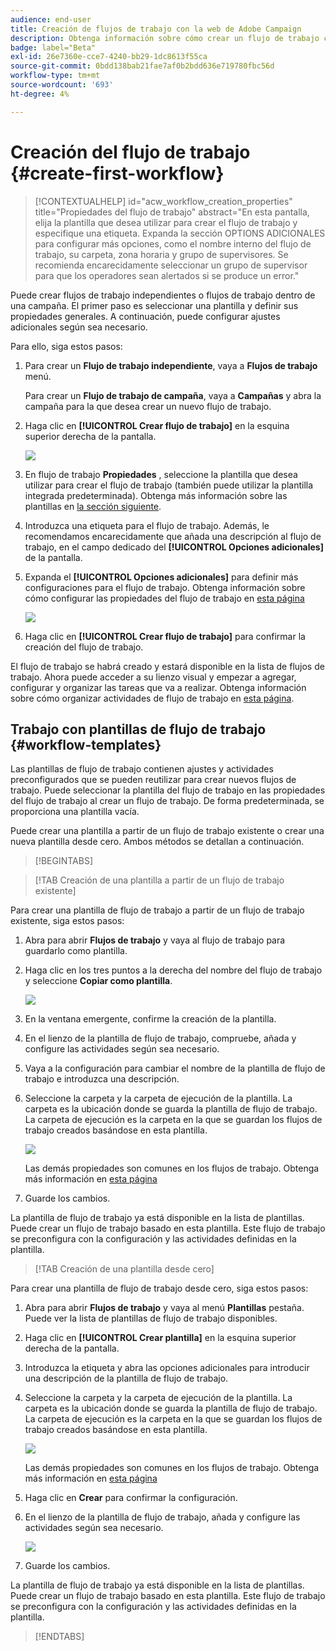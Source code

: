 ```yaml
---
audience: end-user
title: Creación de flujos de trabajo con la web de Adobe Campaign
description: Obtenga información sobre cómo crear un flujo de trabajo con Adobe Campaign Web
badge: label="Beta"
exl-id: 26e7360e-cce7-4240-bb29-1dc8613f55ca
source-git-commit: 0bdd138bab21fae7af0b2bdd636e719780fbc56d
workflow-type: tm+mt
source-wordcount: '693'
ht-degree: 4%

---
```



# Creación del flujo de trabajo {#create-first-workflow}

>[!CONTEXTUALHELP]
>id="acw_workflow_creation_properties"
>title="Propiedades del flujo de trabajo"
>abstract="En esta pantalla, elija la plantilla que desea utilizar para crear el flujo de trabajo y especifique una etiqueta. Expanda la sección OPTIONS ADICIONALES para configurar más opciones, como el nombre interno del flujo de trabajo, su carpeta, zona horaria y grupo de supervisores. Se recomienda encarecidamente seleccionar un grupo de supervisor para que los operadores sean alertados si se produce un error."

Puede crear flujos de trabajo independientes o flujos de trabajo dentro de una campaña. El primer paso es seleccionar una plantilla y definir sus propiedades generales. A continuación, puede configurar ajustes adicionales según sea necesario.

Para ello, siga estos pasos:

1. Para crear un **Flujo de trabajo independiente**, vaya a **Flujos de trabajo** menú.

   Para crear un **Flujo de trabajo de campaña**, vaya a **Campañas** y abra la campaña para la que desea crear un nuevo flujo de trabajo.

1. Haga clic en **[!UICONTROL Crear flujo de trabajo]** en la esquina superior derecha de la pantalla.

   ![](assets/workflow-create.png)

1. En flujo de trabajo **Propiedades** , seleccione la plantilla que desea utilizar para crear el flujo de trabajo (también puede utilizar la plantilla integrada predeterminada). Obtenga más información sobre las plantillas en [la sección siguiente](#work-with-workflow-templates-workflow-templates).

1. Introduzca una etiqueta para el flujo de trabajo. Además, le recomendamos encarecidamente que añada una descripción al flujo de trabajo, en el campo dedicado del **[!UICONTROL Opciones adicionales]** de la pantalla.

1. Expanda el **[!UICONTROL Opciones adicionales]** para definir más configuraciones para el flujo de trabajo. Obtenga información sobre cómo configurar las propiedades del flujo de trabajo en [esta página](workflow-settings.md#properties)

   ![](assets/workflow-additional-options.png)

1. Haga clic en **[!UICONTROL Crear flujo de trabajo]** para confirmar la creación del flujo de trabajo.

El flujo de trabajo se habrá creado y estará disponible en la lista de flujos de trabajo. Ahora puede acceder a su lienzo visual y empezar a agregar, configurar y organizar las tareas que va a realizar. Obtenga información sobre cómo organizar actividades de flujo de trabajo en [esta página](orchestrate-activities.md).

## Trabajo con plantillas de flujo de trabajo {#workflow-templates}

Las plantillas de flujo de trabajo contienen ajustes y actividades preconfigurados que se pueden reutilizar para crear nuevos flujos de trabajo. Puede seleccionar la plantilla del flujo de trabajo en las propiedades del flujo de trabajo al crear un flujo de trabajo. De forma predeterminada, se proporciona una plantilla vacía.

Puede crear una plantilla a partir de un flujo de trabajo existente o crear una nueva plantilla desde cero. Ambos métodos se detallan a continuación.


>[!BEGINTABS]

>[!TAB Creación de una plantilla a partir de un flujo de trabajo existente]

Para crear una plantilla de flujo de trabajo a partir de un flujo de trabajo existente, siga estos pasos:

1. Abra para abrir **Flujos de trabajo** y vaya al flujo de trabajo para guardarlo como plantilla.
1. Haga clic en los tres puntos a la derecha del nombre del flujo de trabajo y seleccione **Copiar como plantilla**.

   ![](assets/wf-copy-as-template.png)

1. En la ventana emergente, confirme la creación de la plantilla.
1. En el lienzo de la plantilla de flujo de trabajo, compruebe, añada y configure las actividades según sea necesario.
1. Vaya a la configuración para cambiar el nombre de la plantilla de flujo de trabajo e introduzca una descripción.
1. Seleccione la carpeta y la carpeta de ejecución de la plantilla. La carpeta es la ubicación donde se guarda la plantilla de flujo de trabajo. La carpeta de ejecución es la carpeta en la que se guardan los flujos de trabajo creados basándose en esta plantilla.

   ![](assets/wf-settings-template.png)

   Las demás propiedades son comunes en los flujos de trabajo. Obtenga más información en [esta página](workflow-settings.md#properties)

1. Guarde los cambios.

La plantilla de flujo de trabajo ya está disponible en la lista de plantillas. Puede crear un flujo de trabajo basado en esta plantilla. Este flujo de trabajo se preconfigura con la configuración y las actividades definidas en la plantilla.


>[!TAB Creación de una plantilla desde cero]


Para crear una plantilla de flujo de trabajo desde cero, siga estos pasos:

1. Abra para abrir **Flujos de trabajo** y vaya al menú **Plantillas** pestaña. Puede ver la lista de plantillas de flujo de trabajo disponibles.
1. Haga clic en **[!UICONTROL Crear plantilla]** en la esquina superior derecha de la pantalla.
1. Introduzca la etiqueta y abra las opciones adicionales para introducir una descripción de la plantilla de flujo de trabajo.
1. Seleccione la carpeta y la carpeta de ejecución de la plantilla. La carpeta es la ubicación donde se guarda la plantilla de flujo de trabajo. La carpeta de ejecución es la carpeta en la que se guardan los flujos de trabajo creados basándose en esta plantilla.

   ![](assets/new-wf-template.png)

   Las demás propiedades son comunes en los flujos de trabajo. Obtenga más información en [esta página](workflow-settings.md#properties)

1. Haga clic en **Crear** para confirmar la configuración.
1. En el lienzo de la plantilla de flujo de trabajo, añada y configure las actividades según sea necesario.

   ![](assets/wf-template-activities.png)

1. Guarde los cambios.

La plantilla de flujo de trabajo ya está disponible en la lista de plantillas. Puede crear un flujo de trabajo basado en esta plantilla. Este flujo de trabajo se preconfigura con la configuración y las actividades definidas en la plantilla.

>[!ENDTABS]
